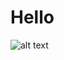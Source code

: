 # Hello

![alt text](https://github.com/alaive/alaive.github.io/Agriculture_files/image.jpg?raw=true)
